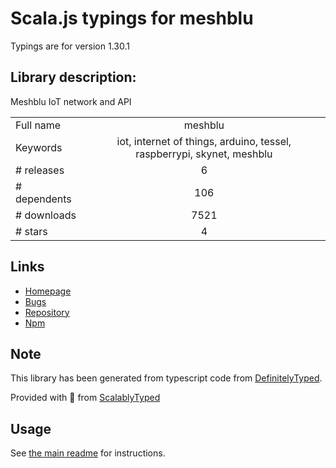 
# Scala.js typings for meshblu

Typings are for version 1.30.1

## Library description:
Meshblu IoT network and API

|                    |                 |
| ------------------ | :-------------: |
| Full name          | meshblu |
| Keywords           | iot, internet of things, arduino, tessel, raspberrypi, skynet, meshblu |
| # releases         | 6 |
| # dependents       | 106 |
| # downloads        | 7521 |
| # stars            | 4 |

## Links
- [Homepage](https://github.com/octoblu/meshblu-npm#readme)
- [Bugs](https://github.com/octoblu/meshblu-npm/issues)
- [Repository](https://github.com/octoblu/meshblu-npm)
- [Npm](https://www.npmjs.com/package/meshblu)
    


## Note
This library has been generated from typescript code from [DefinitelyTyped](https://definitelytyped.org).

Provided with :purple_heart: from [ScalablyTyped](https://github.com/oyvindberg/ScalablyTyped)

## Usage
See [the main readme](../../readme.md) for instructions.


